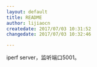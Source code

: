 ```yaml
---
layout: default
title: README
author: lijiaocn
createdate: 2017/07/03 10:31:52
changedate: 2017/07/03 10:32:46

---
```


iperf server，监听端口5001。
